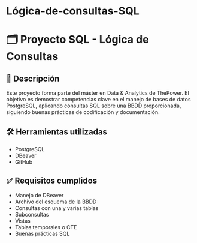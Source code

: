 # Lógica-de-consultas-SQL

# 🗂 Proyecto SQL - Lógica de Consultas

## 📌 Descripción
Este proyecto forma parte del máster en Data & Analytics de ThePower. El objetivo es demostrar competencias clave en el manejo de bases de datos PostgreSQL, aplicando consultas SQL sobre una BBDD proporcionada, siguiendo buenas prácticas de codificación y documentación.

## 🛠 Herramientas utilizadas
- PostgreSQL
- DBeaver
- GitHub

## ✅ Requisitos cumplidos
-  Manejo de DBeaver
-  Archivo del esquema de la BBDD
-  Consultas con una y varias tablas
-  Subconsultas
-  Vistas
-  Tablas temporales o CTE
-  Buenas prácticas SQL
